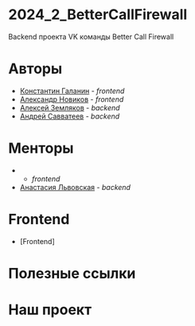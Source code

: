 # 2024_2_BetterCallFirewall
Backend проекта VK команды Better Call Firewall

# Авторы
* [Константин Галанин](https://github.com/KonstantinGalanin) - _frontend_
* [Александр Новиков](https://github.com/WolfSanek2) - _frontend_
* [Алексей Земляков](https://github.com/AlexeyZem)  - _backend_
* [Андрей Савватеев](https://github.com/SlashLight) - _backend_

# Менторы
*  - _frontend_
* [Анастасия Львовская](https://github.com/nlfop) - _backend_

#  Frontend
* [Frontend]

# Полезные ссылки


# Наш проект

